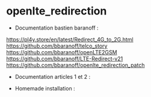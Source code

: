 # openlte_redirection

* Documentation bastien baranoff :  
 
https://pl4y.store/en/latest/Redirect_4G_to_2G.html  
https://github.com/bbaranoff/telco_story  
https://github.com/bbaranoff/openLTE2GSM  
https://github.com/bbaranoff/LTE-Redirect-v21  
https://github.com/bbaranoff/openlte_redirection_patch 

* Documentation articles 1 et 2 :

* Homemade installation :
